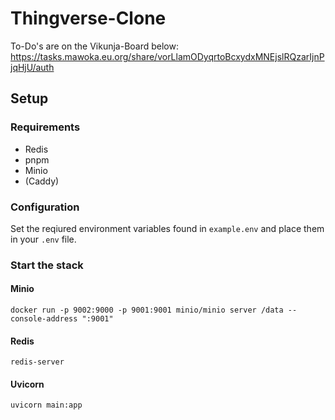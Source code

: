 # Thingverse-Clone


To-Do's are on the Vikunja-Board below:
https://tasks.mawoka.eu.org/share/vorLlamODyqrtoBcxydxMNEjslRQzarIjnPjqHjU/auth
## Setup
### Requirements
- Redis
- pnpm
- Minio
- (Caddy)

### Configuration
Set the reqiured environment variables found in `example.env` and place them in your `.env` file.

### Start the stack

#### Minio
`docker run -p 9002:9000 -p 9001:9001 minio/minio server /data --console-address ":9001"`
#### Redis
`redis-server`
#### Uvicorn
`uvicorn main:app`

